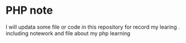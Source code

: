 # PHP note

I will updata some file or code in this repository for record my learing .
including notework and file about my php learning
